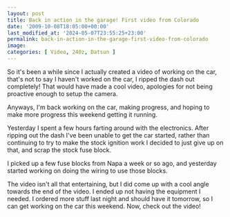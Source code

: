 ```yaml
---
layout: post
title: Back in action in the garage! First video from Colorado
date: '2009-10-08T18:05:00+00:00'
last_modified_at: '2024-05-07T23:55:25+23:00'
permalink: back-in-action-in-the-garage-first-video-from-colorado
image: 
categories: [ Video, 240z, Datsun ]
---
```

So it's been a while since I actually created a video of working on the car, that's not to say I haven't worked on the car, I ripped the dash out completely! That would have made a cool video, apologies for not being proactive enough to setup the camera.

Anyways, I'm back working on the car, making progress, and hoping to make more progress this weekend getting it running.

Yesterday I spent a few hours farting around with the electronics. After ripping out the dash I've been unable to get the car started, rather than continuing to try to make the stock ignition work I decided to just give up on that, and scrap the stock fuse block.

I picked up a few fuse blocks from Napa a week or so ago, and yesterday started working on doing the wiring to use those blocks.

The video isn't all that entertaining, but I did come up with a cool angle towards the end of the video. I ended up not having the equipment I needed. I ordered more stuff last night and should have it tomorrow, so I can get working on the car this weekend. Now, check out the video!

